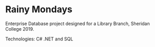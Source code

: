 # Rainy Mondays
 Enterprise Database project designed for a Library Branch,
 Sheridan College 2019.
 
 Technologies:
 C# .NET and SQL

